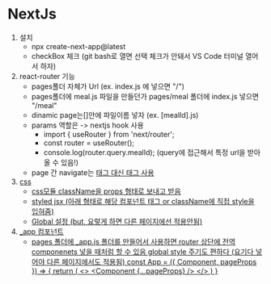 # NextJs

1. 설치 
    - npx create-next-app@latest
    - checkBox 체크 (git bash로 열면 선택 체크가 안돼서 VS Code 터미널 열어서 하자)
2. react-router 기능
    - pages폴더 자체가 Url (ex. index.js 에 넣으면 "/") 
    - pages폴더에 meal.js 파일을 만들던가 pages/meal 폴더에 index.js 넣으면 "/meal"
    - dinamic page는[]안에 파일이름 넣자 (ex. [mealId].js)
    - params 역할은 -> nextjs hook 사용  
        - import { useRouter } from 'next/router';
        - const router = useRouter();
        - console.log(router.query.mealId); (query에 접근해서 특정 url을 받아올 수 있음!)
    - page 간 navigate는 <a href="/">태그 대신 <Link href="/"> 태그 사용
3. css
    - css모듈 className을 props 형태로 보내고 받음
    - styled jsx (아래 형태로 해당 컴포넌트 태그 or className에 직접 style을 입혀줌) 
    <style jsx>{`
        h1 {
            color: "red";
        } 
        div {
            font-size: "10rem";
        }
    `}</style>
    - Global 설정 (but, 요렇게 하면 다른 페이지에선 적용안됨)
    <style jsx global>{`
        div {
            font-weight: bold;
        }
    `}</style>
4. _app 컴포넌트
    - pages 폴더에 _app.js 폴더를 만들어서 사용하면 router 상단에 전역 componenets 넣을 때처럼 할 수 있음
    global style 주기도 편하다 (요기다 넣어야 다른 페이지에서도 적용됨)
    const App = ({ Component, pageProps }) => {
        return (
            <>
                <Navbar />
                <Component {...pageProps} />
                <style>{`
                    div {
                        color: red;
                    }
                `}</style>
            </>
        )
    }